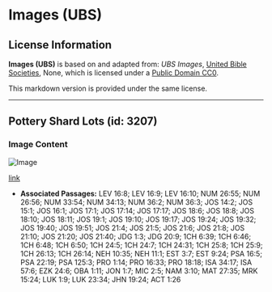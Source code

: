 # Images (UBS)

## License Information

**Images (UBS)** is based on and adapted from: _UBS Images_, [United Bible Societies](https://unitedbiblesocieties.org/), None, which is licensed under a [Public Domain CC0](https://creativecommons.org/public-domain/cc0/).

This markdown version is provided under the same license.



--------------------------------

## Pottery Shard Lots (id: 3207)

### Image Content

![Image](https://cdn.aquifer.bible/aquifer-content/resources/Media/WEB-0471_pottery_shard_lots.jpg)

[link](https://cdn.aquifer.bible/aquifer-content/resources/Media/WEB-0471_pottery_shard_lots.jpg)

* **Associated Passages:** LEV 16:8; LEV 16:9; LEV 16:10; NUM 26:55; NUM 26:56; NUM 33:54; NUM 34:13; NUM 36:2; NUM 36:3; JOS 14:2; JOS 15:1; JOS 16:1; JOS 17:1; JOS 17:14; JOS 17:17; JOS 18:6; JOS 18:8; JOS 18:10; JOS 18:11; JOS 19:1; JOS 19:10; JOS 19:17; JOS 19:24; JOS 19:32; JOS 19:40; JOS 19:51; JOS 21:4; JOS 21:5; JOS 21:6; JOS 21:8; JOS 21:10; JOS 21:20; JOS 21:40; JDG 1:3; JDG 20:9; 1CH 6:39; 1CH 6:46; 1CH 6:48; 1CH 6:50; 1CH 24:5; 1CH 24:7; 1CH 24:31; 1CH 25:8; 1CH 25:9; 1CH 26:13; 1CH 26:14; NEH 10:35; NEH 11:1; EST 3:7; EST 9:24; PSA 16:5; PSA 22:19; PSA 125:3; PRO 1:14; PRO 16:33; PRO 18:18; ISA 34:17; ISA 57:6; EZK 24:6; OBA 1:11; JON 1:7; MIC 2:5; NAM 3:10; MAT 27:35; MRK 15:24; LUK 1:9; LUK 23:34; JHN 19:24; ACT 1:26


